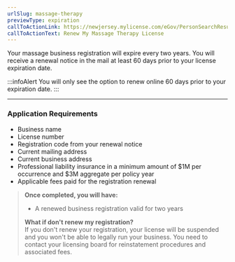 ```yaml
---
urlSlug: massage-therapy
previewType: expiration
callToActionLink: https://newjersey.mylicense.com/eGov/PersonSearchResults.aspx
callToActionText: Renew My Massage Therapy License
---
```


Your massage business registration will expire every two years. You will receive a renewal notice in the mail at least 60 days prior to your license expiration date.

:::infoAlert
You will only see the option to renew online 60 days prior to your expiration date.
:::

---

### Application Requirements

- Business name
- License number
- Registration code from your renewal notice
- Current mailing address
- Current business address
- Professional liability insurance in a minimum amount of $1M per occurrence and $3M aggregate per policy year
- Applicable fees paid for the registration renewal

> **Once completed, you will have:**
>
> - A renewed business registration valid for two years
>
> **What if don't renew my registration?**\
> If you don't renew your registration, your license will be suspended and you won't be able to legally run your business. You need to contact your licensing board for reinstatement procedures and associated fees.
